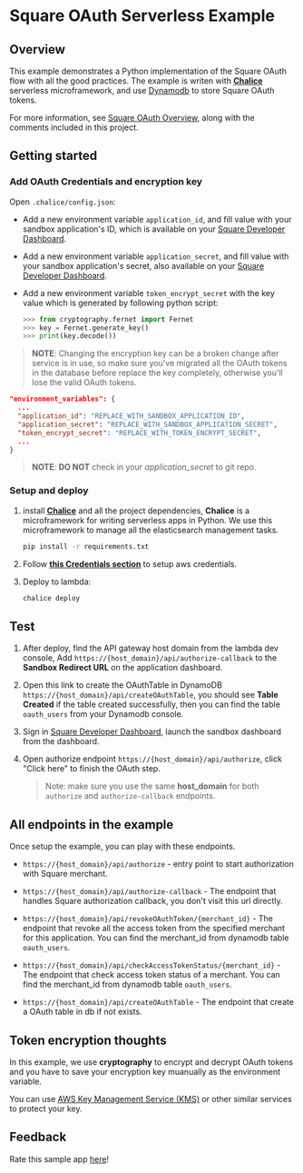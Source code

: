 # Square OAuth Serverless Example

## Overview

This example demonstrates a Python implementation of the Square OAuth flow with all the good practices.
The example is writen with [**Chalice**](https://github.com/aws/chalice) serverless microframework, and
use [Dynamodb](https://aws.amazon.com/dynamodb/) to store Square OAuth tokens.

For more information, see [Square OAuth Overview](https://developer.squareup.com/docs/auth), along with the
comments included in this project.

## Getting started

### Add OAuth Credentials and encryption key

Open `.chalice/config.json`:

- Add a new environment variable `application_id`, and fill value with your sandbox application's ID, which is available on your
  [Square Developer Dashboard](https://developer.squareup.com/apps).

- Add a new environment variable `application_secret`, and fill value with your sandbox application's secret, also available on your
  [Square Developer Dashboard](https://developer.squareup.com/apps).

- Add a new environment variable `token_encrypt_secret` with the key value which is generated by following python script:

  ```Python
  >>> from cryptography.fernet import Fernet
  >>> key = Fernet.generate_key()
  >>> print(key.decode())
  ```

> **NOTE**: Changing the encryption key can be a broken change after service is in use, so make sure you've migrated all the OAuth tokens in the database before replace the key completely, otherwise you'll lose the valid OAuth tokens.

```json
"environment_variables": {
  ...
  "application_id": "REPLACE_WITH_SANDBOX_APPLICATION_ID",
  "application_secret": "REPLACE_WITH_SANDBOX_APPLICATION_SECRET",
  "token_encrypt_secret": "REPLACE_WITH_TOKEN_ENCRYPT_SECRET",
  ...
}
```

> **NOTE**: **DO NOT** check in your _application_secret_ to git repo.

### Setup and deploy

1. install [**Chalice**](https://github.com/aws/chalice) and all the project dependencies, **Chalice** is a
   microframework for writing serverless apps in Python. We use this microframework to manage all the elasticsearch management tasks.

   ```bash
   pip install -r requirements.txt
   ```

1. Follow [**this Credentials section**](https://github.com/aws/chalice#credentials) to setup aws credentials.

1. Deploy to lambda:
   ```bash
   chalice deploy
   ```

## Test

1. After deploy, find the API gateway host domain from the lambda dev console, Add `https://{host_domain}/api/authorize-callback`
   to the **Sandbox Redirect URL** on the application dashboard.

1. Open this link to create the OAuthTable in DynamoDB `https://{host_domain}/api/createOAuthTable`, you should see **Table Created** if the table created successfully, then you can find the table `oauth_users` from your Dynamodb console.

1. Sign in [Square Developer Dashboard](https://developer.squareup.com/apps), launch the sandbox dashboard from the dashboard.

1. Open authorize endpoint `https://{host_domain}/api/authorize`, click "Click here" to finish the OAuth step.

   > Note: make sure you use the same **host_domain** for both `authorize` and `authorize-callback` endpoints.

## All endpoints in the example

Once setup the example, you can play with these endpoints.

- `https://{host_domain}/api/authorize` - entry point to start authorization with Square merchant.

- `https://{host_domain}/api/authorize-callback` - The endpoint that handles Square authorization callback, you don't visit this url directly.

- `https://{host_domain}/api/revokeOAuthToken/{merchant_id}` - The endpoint that revoke all the access token from the specified merchant for this application. You can find the merchant_id from dynamodb table `oauth_users`.

- `https://{host_domain}/api/checkAccessTokenStatus/{merchant_id}` - The endpoint that check access token status of a merchant. You can find the merchant_id from dynamodb table `oauth_users`.

- `https://{host_domain}/api/createOAuthTable` - The endpoint that create a OAuth table in db if not exists.

## Token encryption thoughts

In this example, we use **cryptography** to encrypt and decrypt OAuth tokens and you have to save your encryption
key muanually as the environment variable.

You can use [AWS Key Management Service (KMS)](https://docs.aws.amazon.com/kms/latest/developerguide/overview.html)
or other similar services to protect your key.

## Feedback

Rate this sample app [here](https://delighted.com/t/Z1xmKSqy)!
